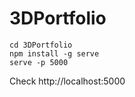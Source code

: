 # 3DPortfolio

```
cd 3DPortfolio
npm install -g serve
serve -p 5000
```

Check http://localhost:5000
